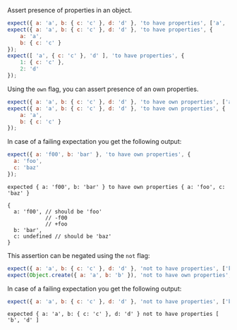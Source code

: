 Assert presence of properties in an object.

<!-- evaluate -->
```javascript
expect({ a: 'a', b: { c: 'c' }, d: 'd' }, 'to have properties', ['a', 'b']);
expect({ a: 'a', b: { c: 'c' }, d: 'd' }, 'to have properties', {
    a: 'a',
    b: { c: 'c' }
});
expect([ 'a', { c: 'c' }, 'd' ], 'to have properties', {
    1: { c: 'c' },
    2: 'd'
});
```
<!-- /evaluate -->

Using the `own` flag, you can assert presence of an own properties.

<!-- evaluate -->
```javascript
expect({ a: 'a', b: { c: 'c' }, d: 'd' }, 'to have own properties', ['a', 'b']);
expect({ a: 'a', b: { c: 'c' }, d: 'd' }, 'to have own properties', {
    a: 'a',
    b: { c: 'c' }
});
```
<!-- /evaluate -->

In case of a failing expectation you get the following output:

<!-- evaluate -->
```javascript
expect({ a: 'f00', b: 'bar' }, 'to have own properties', {
  a: 'foo',
  c: 'baz'
});
```

```
expected { a: 'f00', b: 'bar' } to have own properties { a: 'foo', c: 'baz' }

{
  a: 'f00', // should be 'foo'
            // -f00
            // +foo
  b: 'bar',
  c: undefined // should be 'baz'
}
```
<!-- /evaluate -->

This assertion can be negated using the `not` flag:

<!-- evaluate -->
```javascript
expect({ a: 'a', b: { c: 'c' }, d: 'd' }, 'not to have properties', ['k', 'l']);
expect(Object.create({ a: 'a', b: 'b' }), 'not to have own properties', ['a', 'b']);
```
<!-- /evaluate -->

In case of a failing expectation you get the following output:

<!-- evaluate -->
```javascript
expect({ a: 'a', b: { c: 'c' }, d: 'd' }, 'not to have properties', ['b', 'd']);
```

```
expected { a: 'a', b: { c: 'c' }, d: 'd' } not to have properties [ 'b', 'd' ]
```
<!-- /evaluate -->
